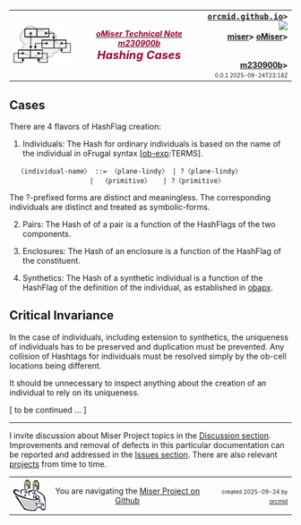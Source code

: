 <!-- m230900b.md 0.0.1              UTF-8                         2025-09-24
     ----1----|----2----|----3----|----4----|----5----|----6----|----7----|--*
     source <https://github.com/orcmid/miser/blob/master/docs/omiser/2023/09/m230900b.md>
     publication <https://orcmid.github.io/miser/omiser/2023/09/m230900b.html>
     -->
<table border="0" width="100%">
  <tr>
    <td width="25%" align="left" height="6">
       <a href="../../" title="The Miser Project on GitHub">
       <img src="../../../images/misertheory-logo.png" /></a>
    </td>
       <td width="48%" height="6"><p align="center"><font color="#990033"><strong>
	<i><a href="../../m000001.htm#m230900"><font color="#990033">oMiser Technical Note m230900b
    </font></a></i><br />
    <i><big><big>Hashing Cases</big></big></i></strong></font></p>
    </td>
    <td width="27%" height="6" valign="middle" align="right">
      <b><tt>
      <a href="../../../../" target="_top">orcmid.github.io</a>&gt;
      </tt></b>
      <br />
      <a href="https://clustrmaps.com/site/1bw9w" title="Visit tracker">
            <img src="//www.clustrmaps.com/map_v2.png?d=3-2eQV4fOuelVHp_YtztZ0hl9Uj4ei9zLKw_nRgCgyM&cl=ffffff" />
      </a><br />
      <b>
      <a href="../../../" target="_top">miser</a>&gt;
      <a href="../../" target="_top">oMiser</a>&gt;
      <br /><br /><br />
         <a href="m230900b.html" target="_top">m230900b</a>&gt;</b>
      <br />
      <small><small>
        0.0.1 2025-09-24T23:18Z<!-- MAINTAIN THIS MANUALLY -->
      </small></small>
      </td>
  </tr>
</table>

## Cases

There are 4 flavors of HashFlag creation:

 1. Individuals: The Hash for ordinary individuals is based on the name of the
 individual in oFrugal syntax \[[ob-exp](../../../oFrugal/ob-exp.txt):TERMS\].

```text
  〈individual-name〉 ::= 〈plane-lindy〉 | ?〈plane-lindy〉
                    |  〈primitive〉   | ?〈primitive〉
```

The ?-prefixed forms are distinct and meaningless.  The corresponding
individuals are distinct and treated as symbolic-forms.

2. Pairs: The Hash of of a pair is a function of the HashFlags of the two
components.

3. Enclosures: The Hash of an enclosure is a function of the HashFlag of the
constituent.

4. Synthetics: The Hash of a synthetic individual is a function of the
HashFlag of the definition of the individual, as established in
[obapx](../../../obapx).

## Critical Invariance

In the case of individuals, including extension to synthetics, the uniqueness
of individuals has to be preserved and duplication must be prevented.  Any
collision of Hashtags for individuals must be resolved simply by the ob-cell
locations being different.

It should be unnecessary to inspect anything about the creation of an
individual to rely on its uniqueness.

\[ to be continued ... \]

----

I invite discussion about Miser Project topics in the
[Discussion section](https://github.com/orcmid/miser/discussions).
Improvements and removal of defects in this particular documentation can be
reported and addressed in the
[Issues section](https://github.com/orcmid/miser/issues).  There are also
relevant [projects](https://github.com/orcmid/miser/projects?type=classic)
from time to time.

<table border="0" cellspacing="3" width="100%">
  <tr>
    <td width="14%">
	<a href="index.htm" target="_top">
       <img border="0" src="../../../images/hardhat-thumb.gif" alt="Hard Hat Area"
            align="left" width="80" height="57">
       </a>
    </td>
    <td width="54%" valign="middle" align="center">
      You are navigating the <a href="../../../">Miser Project on Github</a></td>
    <td width="30%">
      <p align="right"><font size="-2">created 2025-09-24 by
         <a target="_top" href="../../../../orcmid">orcmid</a> </font></p>
    </td>
  </tr>
</table>
<!--

  0.0.1  2025-09-24T23:18Z Incomplete initial draft

               *** end of oMiser/2023/09/m230900b.md ***                  -->
